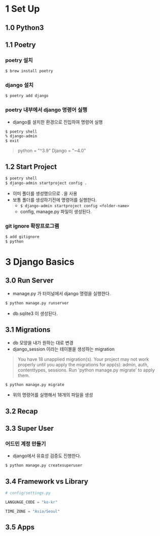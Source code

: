 # 1 Set Up

## 1.0 Python3

## 1.1 Poetry

### poetry 설치

```bash
$ brew install poetry
```

### django 설치

```bash
$ poetry add django
```

### poetry 내부에서 django 명령어 실행

- django를 설치한 환경으로 진입하여 명령어 실행

```bash
$ poetry shell
% django-admin
$ exit

```

> python = "^3.9"
> Django = "~4.0"

## 1.2 Start Project

```bash
$ poetry shell
$ django-admin startproject config .


```

- 이미 폴더를 생성했으므로 `.`을 사용
- 보통 폴더를 생성하기전에 명령어를 실행한다.
  - `$ django-admin startproject config <folder-name>`
  - config, manage.py 파일이 생성된다.

### git ignore 확장프로그램

```bash
$ add gitignore
$ python

```

# 3 Django Basics

## 3.0 Run Server

- manage.py 가 터미널에서 django 명령을 실행한다.

```bash
$ python manage.py runserver
```

- db.sqlite3 이 생성된다.

## 3.1 Migrations

- db 모양을 내가 원하는 대로 변경
- django_session 이라는 테이블을 생성하는 migration

> You have 18 unapplied migration(s). Your project may not work properly until you apply the migrations for app(s): admin, auth, contenttypes, sessions.
> Run 'python manage.py migrate' to apply them.

```bash
$ python manage.py migrate
```

- 위의 명령어를 실행해서 18개의 파일을 생성

## 3.2 Recap

## 3.3 Super User

### 어드민 계정 만들기

- django에서 유효성 검증도 진행한다.

```bash
$ python manage.py createsuperuser
```

## 3.4 Framework vs Library

```py
# config/settings.py

LANGUAGE_CODE = "ko-kr"

TIME_ZONE = "Asia/Seoul"
```

## 3.5 Apps
